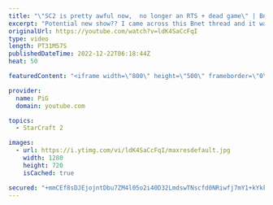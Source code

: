 ```yaml
---
title: "\"SC2 is pretty awful now,  no longer an RTS + dead game\" | Bnet Dumpster Dives #1"
excerpt: "Potential new show?? I came across this Bnet thread and it was so ridiculous I just had to do this. Hope you enjoy this dumpster diving of the battlenet forums  Bnet link: https://us.forums.blizzard.com/en/sc2/t/sc2-is-pretty-awful-now-no-longer-an-rts-dead-game/25241 -- 🐷 Second Channel for Learning"
originalUrl: https://youtube.com/watch?v=ldK4SaCcFqI
type: video
length: PT31M57S
publishedDateTime: 2022-12-22T06:18:44Z
heat: 50

featuredContent: "<iframe width=\"800\" height=\"500\" frameborder=\"0\" src=\"https://www.youtube.com/embed/ldK4SaCcFqI\" allow=\"accelerometer; autoplay; encrypted-media; gyroscope; picture-in-picture\" allowfullscreen></iframe>"

provider:
  name: PiG
  domain: youtube.com

topics:
  - StarCraft 2

images:
  - url: https://i.ytimg.com/vi/ldK4SaCcFqI/maxresdefault.jpg
    width: 1280
    height: 720
    isCached: true

secured: "+mmCEf8sDJEjojntDbu7ZM4l05o2i40D32LmdswTNscfd0NRiwfj7mY1+kYkkQ5wFvLT+QRD2y98lVHPMLt8yxPHSjBVEJ818R1iwXgVJIvn0kHkyI/zj4u2cHkad3dnVykrwdC8nJp/mmM+ge91gAN55A7BUQsThk2UcnK/RqkUHR2OxO2nkzC9+N1wEo4HD0x72z0iCSfZ9h24VHSFWEorfRdIhEUKn1LXb8pFEeOVhzb0NWtb2RJHI1YZxsBc0AAMH1/du+TwLL9hSRk/DD/FrwPbXmXcGSZFfX8VPB4Mox5Z6S9u1NKf/Pvpny8/DkE8kirXftIQLHo97Bl4DYHJ9TXB7wkU1XPiPWQuqAbjpVsdVYkMNUuPd+D6yUcsHQhq0nuv2G7uj/xDmTcNJJOu1rmu5JybqoGZFaJRr3E=;5fFaOdlXGxLG8JWSPbBsWA=="
---
```


